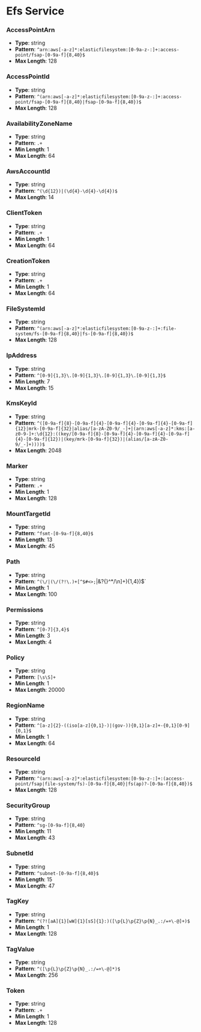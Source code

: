 # Efs Service

### AccessPointArn
- **Type**: string
- **Pattern**: `^arn:aws[-a-z]*:elasticfilesystem:[0-9a-z-:]+:access-point/fsap-[0-9a-f]{8,40}$`
- **Max Length**: 128

### AccessPointId
- **Type**: string
- **Pattern**: `^(arn:aws[-a-z]*:elasticfilesystem:[0-9a-z-:]+:access-point/fsap-[0-9a-f]{8,40}|fsap-[0-9a-f]{8,40})$`
- **Max Length**: 128

### AvailabilityZoneName
- **Type**: string
- **Pattern**: `.+`
- **Min Length**: 1
- **Max Length**: 64

### AwsAccountId
- **Type**: string
- **Pattern**: `^(\d{12})|(\d{4}-\d{4}-\d{4})$`
- **Max Length**: 14

### ClientToken
- **Type**: string
- **Pattern**: `.+`
- **Min Length**: 1
- **Max Length**: 64

### CreationToken
- **Type**: string
- **Pattern**: `.+`
- **Min Length**: 1
- **Max Length**: 64

### FileSystemId
- **Type**: string
- **Pattern**: `^(arn:aws[-a-z]*:elasticfilesystem:[0-9a-z-:]+:file-system/fs-[0-9a-f]{8,40}|fs-[0-9a-f]{8,40})$`
- **Max Length**: 128

### IpAddress
- **Type**: string
- **Pattern**: `^[0-9]{1,3}\.[0-9]{1,3}\.[0-9]{1,3}\.[0-9]{1,3}$`
- **Min Length**: 7
- **Max Length**: 15

### KmsKeyId
- **Type**: string
- **Pattern**: `^([0-9a-f]{8}-[0-9a-f]{4}-[0-9a-f]{4}-[0-9a-f]{4}-[0-9a-f]{12}|mrk-[0-9a-f]{32}|alias/[a-zA-Z0-9/_-]+|(arn:aws[-a-z]*:kms:[a-z0-9-]+:\d{12}:((key/[0-9a-f]{8}-[0-9a-f]{4}-[0-9a-f]{4}-[0-9a-f]{4}-[0-9a-f]{12})|(key/mrk-[0-9a-f]{32})|(alias/[a-zA-Z0-9/_-]+))))$`
- **Max Length**: 2048

### Marker
- **Type**: string
- **Pattern**: `.+`
- **Min Length**: 1
- **Max Length**: 128

### MountTargetId
- **Type**: string
- **Pattern**: `^fsmt-[0-9a-f]{8,40}$`
- **Min Length**: 13
- **Max Length**: 45

### Path
- **Type**: string
- **Pattern**: `^(\/|(\/(?!\.)+[^$#<>;`|&?{}^*/\n]+){1,4})$`
- **Min Length**: 1
- **Max Length**: 100

### Permissions
- **Type**: string
- **Pattern**: `^[0-7]{3,4}$`
- **Min Length**: 3
- **Max Length**: 4

### Policy
- **Type**: string
- **Pattern**: `[\s\S]+`
- **Min Length**: 1
- **Max Length**: 20000

### RegionName
- **Type**: string
- **Pattern**: `^[a-z]{2}-((iso[a-z]{0,1}-)|(gov-)){0,1}[a-z]+-{0,1}[0-9]{0,1}$`
- **Min Length**: 1
- **Max Length**: 64

### ResourceId
- **Type**: string
- **Pattern**: `^(arn:aws[-a-z]*:elasticfilesystem:[0-9a-z-:]+:(access-point/fsap|file-system/fs)-[0-9a-f]{8,40}|fs(ap)?-[0-9a-f]{8,40})$`
- **Max Length**: 128

### SecurityGroup
- **Type**: string
- **Pattern**: `^sg-[0-9a-f]{8,40}`
- **Min Length**: 11
- **Max Length**: 43

### SubnetId
- **Type**: string
- **Pattern**: `^subnet-[0-9a-f]{8,40}$`
- **Min Length**: 15
- **Max Length**: 47

### TagKey
- **Type**: string
- **Pattern**: `^(?![aA]{1}[wW]{1}[sS]{1}:)([\p{L}\p{Z}\p{N}_.:/=+\-@]+)$`
- **Min Length**: 1
- **Max Length**: 128

### TagValue
- **Type**: string
- **Pattern**: `^([\p{L}\p{Z}\p{N}_.:/=+\-@]*)$`
- **Max Length**: 256

### Token
- **Type**: string
- **Pattern**: `.+`
- **Min Length**: 1
- **Max Length**: 128

